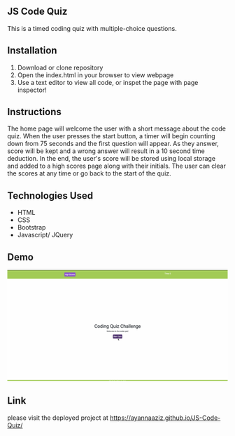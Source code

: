 ## JS Code Quiz
This is a timed coding quiz with multiple-choice questions.

## Installation 
   1. Download or clone repository
   2. Open the index.html in your browser to view webpage
   3. Use a text editor to view all code, or inspet the page with page inspector!

## Instructions

The home page will welcome the user  with a short message about the code quiz. When the user presses the start button, a timer will begin counting down from 75 seconds and the first question will appear. As they answer, score will be kept and a wrong answer will result in a 10 second time deduction. 
In the end, the user's score will be stored using local storage and added to a high scores page along with their initials. The user can clear the scores at any time or go back to the start of the quiz.

## Technologies Used
- HTML
- CSS
- Bootstrap
- Javascript/ JQuery

## Demo

![](codequizvideo.gif)

## Link
please visit the deployed project at https://ayannaaziz.github.io/JS-Code-Quiz/